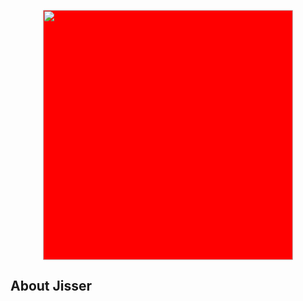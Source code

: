 <p align="center"><a href="#" target="_blank"><img style="background:red" src="http://morooo.space/front/new%20wax/imgs/logo.png" width="400"></a></p>



## About Jisser 



